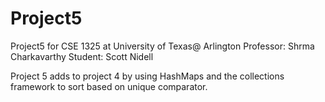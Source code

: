 Project5
========

Project5 for CSE 1325 at University of Texas@ Arlington
Professor: Shrma Charkavarthy
Student: Scott Nidell

Project 5 adds to project 4 by using HashMaps and the collections framework to sort based on unique comparator.
